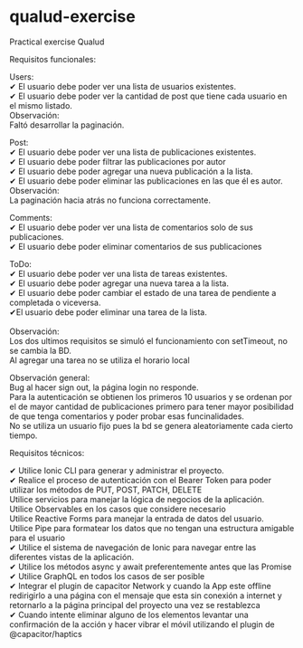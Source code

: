 # qualud-exercise
Practical exercise Qualud

Requisitos funcionales:

Users:<br>
✔ El usuario debe poder ver una lista de usuarios existentes.<br>
✔ El usuario debe poder ver la cantidad de post que tiene cada usuario en el mismo listado.<br>
Observación: <br>
Faltó desarrollar la paginación.<br>

Post:<br>
✔ El usuario debe poder ver una lista de publicaciones existentes.<br>
✔ El usuario debe poder filtrar las publicaciones por autor<br>
✔ El usuario debe poder agregar una nueva publicación a la lista.<br>
✔ El usuario debe poder eliminar las publicaciones en las que él es autor.<br>
Observación:<br>
La paginación hacia atrás no funciona correctamente.<br>
 
Comments:<br>
✔ El usuario debe poder ver una lista de comentarios solo de sus publicaciones.<br>
✔ El usuario debe poder eliminar comentarios de sus publicaciones<br>

ToDo:<br>
✔ El usuario debe poder ver una lista de tareas existentes.<br>
✔ El usuario debe poder agregar una nueva tarea a la lista.<br>
✔ El usuario debe poder cambiar el estado de una tarea de pendiente a completada o viceversa.<br>
✔El usuario debe poder eliminar una tarea de la lista.<br><br>
Observación:<br>
Los dos ultimos requisitos se simuló el funcionamiento con setTimeout, no se cambia la BD.<br>
Al agregar una tarea no se utiliza el horario local<br>
             
Observación general: <br>
Bug al hacer sign out, la página login no responde.<br>
Para la autenticación se obtienen los primeros 10 usuarios y se ordenan por el de mayor cantidad de publicaciones primero para tener mayor posibilidad de que tenga comentarios y poder probar esas funcinalidades.<br>
No se utiliza un usuario fijo pues la bd se genera aleatoriamente cada cierto tiempo.<br>

Requisitos técnicos:<br>

✔ Utilice Ionic CLI para generar y administrar el proyecto.<br>
✔ Realice el proceso de autenticación con el Bearer Token para poder utilizar los métodos de PUT, POST, PATCH, DELETE<br>
Utilice servicios para manejar la lógica de negocios de la aplicación.<br>
Utilice Observables en los casos que considere necesario<br>
Utilice Reactive Forms para manejar la entrada de datos del usuario.<br>
Utilice Pipe para formatear los datos que no tengan una estructura amigable para el usuario<br>
✔ Utilice el sistema de navegación de Ionic para navegar entre las diferentes vistas de la aplicación.<br>
✔ Utilice los métodos async y await preferentemente antes que las Promise<br>
✔ Utilice GraphQL en todos los casos de ser posible<br>
✔ Integrar el plugin de capacitor Network y cuando la App este offline redirigirlo a una página con el mensaje que esta sin conexión a internet y retornarlo a la página principal del proyecto una vez se restablezca<br>
✔ Cuando intente eliminar alguno de los elementos levantar una confirmación de la acción y hacer vibrar el móvil utilizando el plugin de @capacitor/haptics<br>
